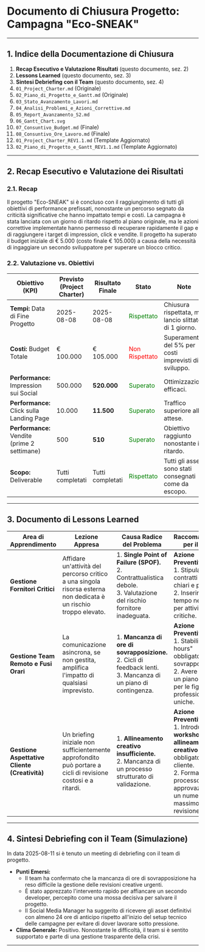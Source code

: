 # Documento di Chiusura Progetto: Campagna "Eco-SNEAK"

---

## 1. Indice della Documentazione di Chiusura

1.  **Recap Esecutivo e Valutazione Risultati** (questo documento, sez. 2)
2.  **Lessons Learned** (questo documento, sez. 3)
3.  **Sintesi Debriefing con il Team** (questo documento, sez. 4)
4.  `01_Project_Charter.md` (Originale)
5.  `02_Piano_di_Progetto_e_Gantt.md` (Originale)
6.  `03_Stato_Avanzamento_Lavori.md`
7.  `04_Analisi_Problemi_e_Azioni_Correttive.md`
8.  `05_Report_Avanzamento_S2.md`
9.  `06_Gantt_Chart.svg`
10. `07_Consuntivo_Budget.md` (Finale)
11. `08_Consuntivo_Ore_Lavoro.md` (Finale)
12. `01_Project_Charter_REV1.1.md` (Template Aggiornato)
13. `02_Piano_di_Progetto_e_Gantt_REV1.1.md` (Template Aggiornato)

---

## 2. Recap Esecutivo e Valutazione dei Risultati

### 2.1. Recap
Il progetto "Eco-SNEAK" si è concluso con il raggiungimento di tutti gli obiettivi di performance prefissati, nonostante un percorso segnato da criticità significative che hanno impattato tempi e costi. La campagna è stata lanciata con un giorno di ritardo rispetto al piano originale, ma le azioni correttive implementate hanno permesso di recuperare rapidamente il gap e di raggiungere i target di impression, click e vendite. Il progetto ha superato il budget iniziale di € 5.000 (costo finale € 105.000) a causa della necessità di ingaggiare un secondo sviluppatore per superare un blocco critico.

### 2.2. Valutazione vs. Obiettivi

| Obiettivo (KPI)                               | Previsto (Project Charter) | Risultato Finale | Stato                               | Note                                                                    |
| --------------------------------------------- | -------------------------- | ---------------- | ----------------------------------- | ----------------------------------------------------------------------- |
| **Tempi:** Data di Fine Progetto              | 2025-08-08                 | 2025-08-08       | <span style="color:green">Rispettato</span> | Chiusura rispettata, ma lancio slittato di 1 giorno.                     |
| **Costi:** Budget Totale                      | € 100.000                  | € 105.000        | <span style="color:red">Non Rispettato</span> | Superamento del 5% per costi imprevisti di sviluppo.                    |
| **Performance:** Impression sui Social        | 500.000                    | **520.000**      | <span style="color:green">Superato</span>    | Ottimizzazioni efficaci.                                                |
| **Performance:** Click sulla Landing Page     | 10.000                     | **11.500**       | <span style="color:green">Superato</span>    | Traffico superiore alle attese.                                         |
| **Performance:** Vendite (prime 2 settimane)  | 500                        | **510**          | <span style="color:green">Superato</span>    | Obiettivo raggiunto nonostante il ritardo.                              |
| **Scopo:** Deliverable                          | Tutti completati           | Tutti completati | <span style="color:green">Rispettato</span> | Tutti gli asset sono stati consegnati come da escopo.                   |

---

## 3. Documento di Lessons Learned

| Area di Apprendimento | Lezione Appresa | Causa Radice del Problema | Raccomandazione per il Futuro |
|---|---|---|---|
| **Gestione Fornitori Critici** | Affidare un'attività del percorso critico a una singola risorsa esterna non dedicata è un rischio troppo elevato. | 1. **Single Point of Failure (SPOF).**<br>2. Contrattualistica debole.<br>3. Valutazione del rischio fornitore inadeguata. | **Azione Preventiva:**<br>1. Stipulare contratti con SLA chiari e penali.<br>2. Inserire buffer di tempo nel Gantt per attività esterne critiche. |
| **Gestione Team Remoto e Fusi Orari** | La comunicazione asincrona, se non gestita, amplifica l'impatto di qualsiasi imprevisto. | 1. **Mancanza di ore di sovrapposizione.**<br>2. Cicli di feedback lenti.<br>3. Mancanza di un piano di contingenza. | **Azione Preventiva:**<br>1. Stabilire "core hours" obbligatorie di sovrapposizione.<br>2. Avere sempre un piano di backup per le figure professionali uniche. |
| **Gestione Aspettative Cliente (Creatività)** | Un briefing iniziale non sufficientemente approfondito può portare a cicli di revisione costosi e a ritardi. | 1. **Allineamento creativo insufficiente.**<br>2. Mancanza di un processo strutturato di validazione. | **Azione Preventiva:**<br>1. Introdurre un **workshop di allineamento creativo** obbligatorio con il cliente.<br>2. Formalizzare il processo di approvazione con un numero massimo di cicli di revisione. |

---

## 4. Sintesi Debriefing con il Team (Simulazione)

In data 2025-08-11 si è tenuto un meeting di debriefing con il team di progetto.
- **Punti Emersi:**
  - Il team ha confermato che la mancanza di ore di sovrapposizione ha reso difficile la gestione delle revisioni creative urgenti.
  - È stato apprezzato l'intervento rapido per affiancare un secondo developer, percepito come una mossa decisiva per salvare il progetto.
  - Il Social Media Manager ha suggerito di ricevere gli asset definitivi con almeno 24 ore di anticipo rispetto all'inizio del setup tecnico delle campagne per evitare di dover lavorare sotto pressione.
- **Clima Generale:** Positivo. Nonostante le difficoltà, il team si è sentito supportato e parte di una gestione trasparente della crisi.

---